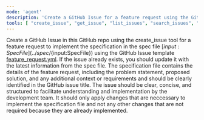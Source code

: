 ```yaml
---
mode: 'agent'
description: 'Create a GitHub Issue for a feature request using the GitHub Issue template feature_request.yml from a specification file.'
tools: [ "create_issue", "get_issue", "list_issues", "search_issues", "update_issue", "websearch", "codebase", "gitHubRepo", "directory_tree", "read_file", "read_multiple_files", "write_file", "edit_file", "create_directory", "list_directory", "move_file", "search_files", "get_file_info", "list_allowed_directories"]
---
```

Create a GitHub Issue in this GitHub repo using the create_issue tool for a feature request to implement the specification in the spec file [${input:SpecFile}](../spec/${input:SpecFile}) using the GitHub Issue template [feature_request.yml](../ISSUE_TEMPLATE/feature_request.yml).
If the issue already exists, you should update it with the latest information from the spec file.
The specification file contains the details of the feature request, including the problem statement, proposed solution, and any additional context or requirements and should be clearly identified in the GitHub issue title.
The issue should be clear, concise, and structured to facilitate understanding and implementation by the development team.
It should only apply changes that are neccessary to implement the specification file and not any other changes that are not required because they are already implemented.
